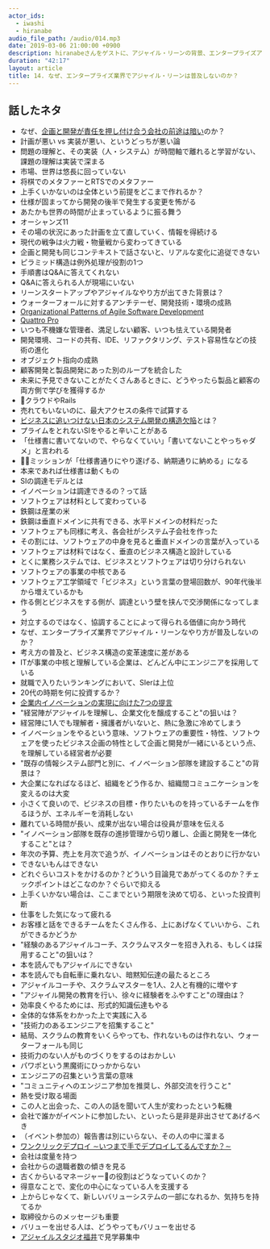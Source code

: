```yaml
---
actor_ids:
  - iwashi 
  - hiranabe
audio_file_path: /audio/014.mp3
date: 2019-03-06 21:00:00 +0900
description: hiranabeさんをゲストに、アジャイル・リーンの背景、エンタープライズアジャイル、企業内イノベーションにむけた提言について語っていただいたエピソードです。
duration: "42:17"
layout: article
title: 14. なぜ、エンタープライズ業界でアジャイル・リーンは普及しないのか？
---
```


## 話したネタ

- なぜ、[企画と開発が責任を押し付け合う会社の前途は暗い](http://jbpress.ismedia.jp/articles/-/51448)のか？
- 計画が悪い vs 実装が悪い、というどっちが悪い論
- 問題の理解と、その実装（人・システム）が時間軸で離れると学習がない、課題の理解は実装で深まる
- 市場、世界は悠長に回っていない
- 将棋でのメタファーとRTSでのメタファー
- 上手くいかないのは全体という前提をどこまで作れるか？
- 仕様が固まってから開発の後半で発生する変更を怖がる
- あたかも世界の時間が止まっているように振る舞う
- オーシャンズ11
- その場の状況にあった計画を立て直していく、情報を得続ける
- 現代の戦争は火力戦・物量戦から変わってきている
- 企画と開発も同じコンテキストで話さないと、リアルな変化に追従できない
- ピラミッド構造は例外処理が役割の1つ
- 手順書はQ&Aに答えてくれない
- Q&Aに答えられる人が現場にいない
- リーンスタートアップやアジャイルなやり方が出てきた背景は？
- ウォーターフォールに対するアンチテーゼ、開発技術・環境の成熟
- [Organizational Patterns of Agile Software Development ](https://www.amazon.co.jp/Organizational-Patterns-Agile-Software-Development/dp/0131467409)
- [Quattro Pro](http://1pn8a8ult4o2bls5f2jxuel1-wpengine.netdna-ssl.com/wp-content/uploads/2013/07/borland-process.pdf) 
- いつも不機嫌な管理者、満足しない顧客、いつも怯えている開発者
- 開発環境、コードの共有、IDE、リファクタリング、テスト容易性などの技術の進化
- オブジェクト指向の成熟
- 顧客開発と製品開発にあった別のループを統合した
- 未来に予見できないことがたくさんあるときに、どうやったら製品と顧客の両方側で学びを獲得するか
- クラウドやRails
- 売れてもいないのに、最大アクセスの条件で試算する
- [ビジネスに追いつけない日本のシステム開発の構造欠陥](http://jbpress.ismedia.jp/articles/-/52025)とは？
- プライムをとれないSIをやると辛いことがある
- 「仕様書に書いてないので、やらなくていい」「書いてないことやっちゃダメ」と言われる
- ミッションが「仕様書通りにやり遂げる、納期通りに納める」になる
- 本来であれば仕様書は動くもの
- SIの調達モデルとは
- イノベーションは調達できるの？って話
- ソフトウェアは材料として変わっている
- 鉄鋼は産業の米
- 鉄鋼は垂直ドメインに共有できる、水平ドメインの材料だった
- ソフトウェアも同様に考え、各会社がシステム子会社を作った
- その割には、ソフトウェアの中身を見ると垂直ドメインの言葉が入っている
- ソフトウェアは材料ではなく、垂直のビジネス構造と設計している
- とくに業務システムでは、ビジネスとソフトウェアは切り分けられない
- ソフトウェアの事業の中核である
- ソフトウェア工学領域で「ビジネス」という言葉の登場回数が、90年代後半から増えているかも
- 作る側とビジネスをする側が、調達という壁を挟んで交渉関係になってしまう
- 対立するのではなく、協調することによって得られる価値に向かう時代
- なぜ、エンタープライズ業界でアジャイル・リーンなやり方が普及しないのか？
- 考え方の普及と、ビジネス構造の変革速度に差がある
- ITが事業の中核と理解している企業は、どんどん中にエンジニアを採用している
- 就職で入りたいランキングにおいて、SIerは上位
- 20代の時期を何に投資するか？
- [企業内イノベーションの実現に向けた7つの提言](http://jbpress.ismedia.jp/articles/-/52264)
- "経営陣がアジャイルを理解し、企業文化を醸成すること"の狙いは？
- 経営陣に1人でも理解者・擁護者がいないと、熱に急激に冷めてしまう
- イノベーションをやるという意味、ソフトウェアの重要性・特性、ソフトウェアを使ったビジネス企画の特性として企画と開発が一緒にいるという点、を理解している経営者が必要
-  "既存の情報システム部門と別に、イノベーション部隊を建設すること"の背景は？
- 大企業になればなるほど、組織をどう作るか、組織間コミュニケーションを変えるのは大変
- 小さくて良いので、ビジネスの目標・作りたいものを持っているチームを作るほうが、エネルギーを消耗しない
- 離れている時間が長い、成果が出ない場合は役員が意味を伝える
- "イノベーション部隊を既存の進捗管理から切り離し、企画と開発を一体化すること"とは？
- 年次の予算、売上を月次で追うが、イノベーションはそのとおりに行かない
- できないもんはできない
- どれぐらいコストをかけるのか？どういう目論見であがってくるのか？チェックポイントはどこなのか？ぐらいで抑える
- 上手くいかない場合は、ここまでという期限を決めて切る、といった投資判断
- 仕事をした気になって疲れる
- お客様と話をできるチームをたくさん作る、上にあげなくていいから、これができるかどうか
- "経験のあるアジャイルコーチ、スクラムマスターを招き入れる、もしくは採用すること"の狙いは？
- 本を読んでもアジャイルにできない
- 本を読んでも自転車に乗れない、暗黙知伝達の最たるところ
- アジャイルコーチや、スクラムマスターを1人、2人と有機的に増やす
- "アジャイル開発の教育を行い、徐々に経験者をふやすこと"の理由は？
- 効率良くやるためには、形式的知識伝達もやる
- 全体的な体系をわかった上で実践に入る
- "技術力のあるエンジニアを招集すること"
- 結局、スクラムの教育をいくらやっても、作れないものは作れない、ウォーターフォールも同じ
- 技術力のない人がものづくりをするのはおかしい
- パワポという黒魔術にひっかからない
- エンジニアの召集という言葉の意味
- "コミュニティへのエンジニア参加を推奨し、外部交流を行うこと"
- 熱を受け取る場面
- この人と出会った、この人の話を聞いて人生が変わったという転機
- 会社で誰かがイベントに参加したい、といったら是非是非出させてあげるべき
- （イベント参加の）報告書は別にいらない、その人の中に溜まる
- [ワンクリックデプロイ ∼いつまで手でデプロイしてるんですか？∼](https://slide.meguro.ryuzee.com/slides/50)
- 会社は度量を持つ
- 会社からの退職者数の傾きを見る
- 古くからいるマネージャーの役割はどうなっていくのか？
- 得意なことで、変化の中心になっている人を支援する
- 上からじゃなくて、新しいバリューシステムの一部になれるか、気持ちを持てるか
- 取締役からのメッセージも重要
- バリューを出せる人は、どうやってもバリューを出せる
- [アジャイルスタジオ福井](https://www.asf.esm.co.jp/)で見学募集中
